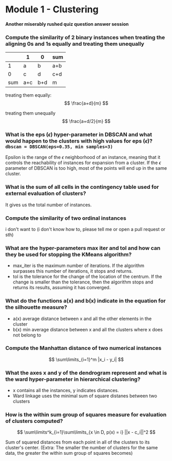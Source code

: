 # Module 1 - Clustering
#### Another miserably rushed quiz question answer session

### Compute the similarity of 2 binary instances when treating the aligning 0s and 1s equally and treating them unequally

| |1|0|sum|
|--|--|--|--|
|1| a|b|a+b
|0|c|d|c+d
|sum|a+c|b+d|m

treating them equally:
$$
\frac{a+d}{m}
$$

treating them unequally
$$
\frac{a+d/2}{m}
$$

### What is the eps ($\epsilon$) hyper-parameter in DBSCAN and what would happen to the clusters with high values for eps ($\epsilon$)? `dbscan = DBSCAN(eps=0.35, min samples=3)`

Epsilon is the range of the $\epsilon$ neighborhood of an instance, meaning that it controls the reachability of instances for expansion from a cluster. If the $\epsilon$ parameter of DBSCAN is too high, most of the points will end up in the same cluster.

### What is the sum of all cells in the contingency table used for external evaluation of clusters?

It gives us the total number of instances.

### Compute the similarity of two ordinal instances

i don't want to (i don't know how to, please tell me or open a pull request or sth)

### What are the hyper-parameters max iter and tol and how can they be used for stopping the KMeans algorithm?

- max_iter is the maximum number of iterations. If the algorithm surpasses this number of iterations, it stops and returns.
- tol is the tolerance for the change of the location of the centrum. If the change is smaller than the tolerance, then the algorithm stops and returns its results, assuming it has converged.

### What do the functions a(x) and b(x) indicate in the equation for the silhouette measure?

- a(x) average distance between x and all the other elements in the cluster
- b(x) min average distance between x and all the clusters where x does not belong to

### Compute the Manhattan distance of two numerical instances

$$
\sum\limits_{i=1}^m |x_i - y_i|
$$

### What the axes x and y of the dendrogram represent and what is the ward hyper-parameter in hierarchical clustering?

- x contains all the instances, y indicates distances.
- Ward linkage uses the minimal sum of square distanes between two clusters

### How is the within sum group of squares measure for evaluation of clusters computed?

$$
\sum\limits^k_{i=1}\sum\limits_{x \in D, p(x) = i} ||x - c_i||^2
$$

Sum of squared distances from each point in all of the clusters to its cluster's center. (Extra: The smaller the number of clusters for the same data, the greater the within sum group of squares becomes)